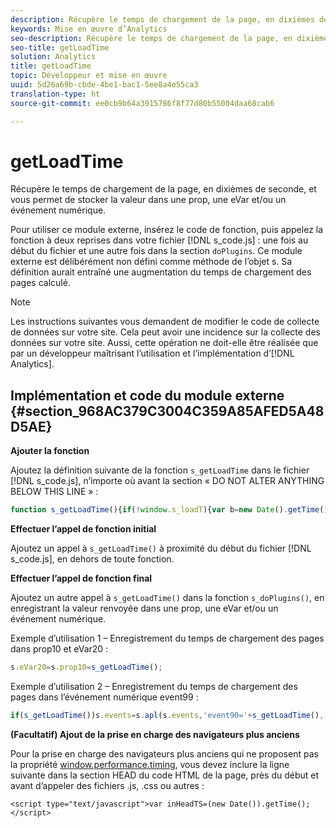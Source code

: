 ```yaml
---
description: Récupère le temps de chargement de la page, en dixièmes de seconde, et vous permet de stocker la valeur dans une prop, une eVar et/ou un événement numérique.
keywords: Mise en œuvre d’Analytics
seo-description: Récupère le temps de chargement de la page, en dixièmes de seconde, et vous permet de stocker la valeur dans une prop, une eVar et/ou un événement numérique.
seo-title: getLoadTime
solution: Analytics
title: getLoadTime
topic: Développeur et mise en œuvre
uuid: 5d26a69b-cbde-4be1-bac1-5ee8a4e55ca3
translation-type: ht
source-git-commit: ee0cb9b64a3915786f8f77d80b55004daa68cab6

---
```



# getLoadTime

Récupère le temps de chargement de la page, en dixièmes de seconde, et vous permet de stocker la valeur dans une prop, une eVar et/ou un événement numérique.

Pour utiliser ce module externe, insérez le code de fonction, puis appelez la fonction à deux reprises dans votre fichier [!DNL s_code.js] : une fois au début du fichier et une autre fois dans la section `doPlugins`. Ce module externe est délibérément non défini comme méthode de l’objet s. Sa définition aurait entraîné une augmentation du temps de chargement des pages calculé.

>[!NOTE]
>
>Les instructions suivantes vous demandent de modifier le code de collecte de données sur votre site. Cela peut avoir une incidence sur la collecte des données sur votre site. Aussi, cette opération ne doit-elle être réalisée que par un développeur maîtrisant l’utilisation et l’implémentation d’[!DNL Analytics].

## Implémentation et code du module externe {#section_968AC379C3004C359A85AFED5A48D5AE}

**Ajouter la fonction**

Ajoutez la définition suivante de la fonction `s_getLoadTime` dans le fichier [!DNL s_code.js], n’importe où avant la section « DO NOT ALTER ANYTHING BELOW THIS LINE » :

```js
function s_getLoadTime(){if(!window.s_loadT){var b=new Date().getTime(),o=window.performance?performance.timing:0,a=o?o.requestStart:window.inHeadTS||0;s_loadT=a?Math.round((b-a)/100):''}return s_loadT}
```

**Effectuer l’appel de fonction initial**

Ajoutez un appel à `s_getLoadTime()` à proximité du début du fichier [!DNL s_code.js], en dehors de toute fonction.

**Effectuer l’appel de fonction final**

Ajoutez un autre appel à `s_getLoadTime()` dans la fonction `s_doPlugins()`, en enregistrant la valeur renvoyée dans une prop, une eVar et/ou un événement numérique.

Exemple d’utilisation 1 – Enregistrement du temps de chargement des pages dans prop10 et eVar20 :

```js
s.eVar20=s.prop10=s_getLoadTime();
```

Exemple d’utilisation 2 – Enregistrement du temps de chargement des pages dans l’événement numérique event99 :

```js
if(s_getLoadTime())s.events=s.apl(s.events,'event90='+s_getLoadTime(),',',1);
```

**(Facultatif) Ajout de la prise en charge des navigateurs plus anciens**

Pour la prise en charge des navigateurs plus anciens qui ne proposent pas la propriété [window.performance.timing](https://www.html5rocks.com/fr/tutorials/webperformance/basics/), vous devez inclure la ligne suivante dans la section HEAD du code HTML de la page, près du début et avant d’appeler des fichiers .js, .css ou autres :

```
<script type="text/javascript">var inHeadTS=(new Date()).getTime();</script>
```

